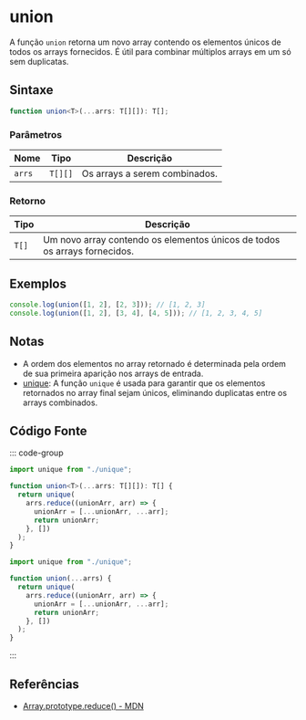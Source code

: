 # union

A função `union` retorna um novo array contendo os elementos únicos de todos os arrays fornecidos. É útil para combinar múltiplos arrays em um só sem duplicatas.

## Sintaxe

```typescript
function union<T>(...arrs: T[][]): T[];
```

### Parâmetros

| Nome   | Tipo     | Descrição                                              |
|--------|----------|--------------------------------------------------------|
| `arrs` | `T[][]`  | Os arrays a serem combinados.                          |

### Retorno

| Tipo   | Descrição                                              |
|--------|--------------------------------------------------------|
| `T[]`  | Um novo array contendo os elementos únicos de todos os arrays fornecidos. |

## Exemplos

```typescript
console.log(union([1, 2], [2, 3])); // [1, 2, 3]
console.log(union([1, 2], [3, 4], [4, 5])); // [1, 2, 3, 4, 5]
```

## Notas

- A ordem dos elementos no array retornado é determinada pela ordem de sua primeira aparição nos arrays de entrada.
- [unique](./unique.md): A função `unique` é usada para garantir que os elementos retornados no array final sejam únicos, eliminando duplicatas entre os arrays combinados.

## Código Fonte

::: code-group
```typescript
import unique from "./unique";

function union<T>(...arrs: T[][]): T[] {
  return unique(
    arrs.reduce((unionArr, arr) => {
      unionArr = [...unionArr, ...arr];
      return unionArr;
    }, [])
  );
}
```
```javascript
import unique from "./unique";

function union(...arrs) {
  return unique(
    arrs.reduce((unionArr, arr) => {
      unionArr = [...unionArr, ...arr];
      return unionArr;
    }, [])
  );
}
```
:::

## Referências

- [Array.prototype.reduce() - MDN](https://developer.mozilla.org/en-US/docs/Web/JavaScript/Reference/Global_Objects/Array/reduce)